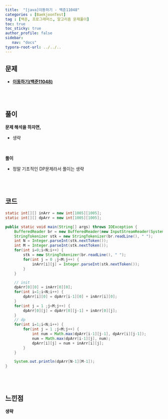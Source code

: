 ```yaml
---
title:  "[java]이동하기 - 백준11048"
categories : [BaekjoonTest]
tag : [백준, 프로그래머스, 알고리즘 문제풀이]
toc: true
toc_sticky: true
author_profile: false
sidebar:
   nav: "docs"
typora-root-url: ../../..
---
```




## 문제

* **[이동하기(백준11048)](https://www.acmicpc.net/problem/11048)**

<br><br>

## 풀이

**문제 해석을 하자면,**

* 생략

<br>

**풀이**

* 정말 기초적인 DP문제라서 풀이는 생략


<br><br>

## 코드

```java
static int[][] inArr = new int[1005][1005];
static int[][] dpArr = new int[1005][1005];

public static void main(String[] args) throws IOException {
    BufferedReader br = new BufferedReader(new InputStreamReader(System.in));
    StringTokenizer stk = new StringTokenizer(br.readLine(), " ");
    int N = Integer.parseInt(stk.nextToken());
    int M = Integer.parseInt(stk.nextToken());
    for(int i=0;i<N;i++) {
        stk = new StringTokenizer(br.readLine(), " ");
        for(int j = 0 ;j<M;j++) {
            inArr[i][j] = Integer.parseInt(stk.nextToken());
        }
    }

    // init
    dpArr[0][0] = inArr[0][0];
    for(int i=1;i<N;i++) {
        dpArr[i][0] = dpArr[i-1][0] + inArr[i][0];
    }
    for(int j = 1 ;j<M;j++) {
        dpArr[0][j] = dpArr[0][j-1] + inArr[0][j];
    }
    // dp
    for(int i=1;i<N;i++) {
        for(int j = 1 ;j<M;j++) {
            int num = Math.max(dpArr[i-1][j-1], dpArr[i][j-1]);
            num = Math.max(dpArr[i-1][j], num);
            dpArr[i][j] = num + inArr[i][j];
        }
    }

    System.out.println(dpArr[N-1][M-1]);
}
```

<br>**<br>**

## **느낀점**

**생략**
